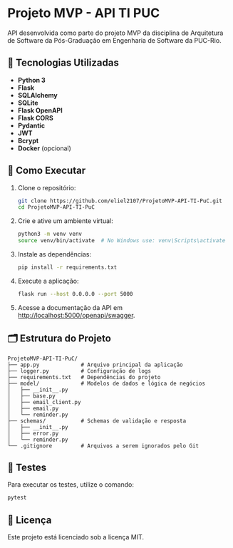 
# Projeto MVP - API TI PUC

API desenvolvida como parte do projeto MVP da disciplina de Arquitetura de Software da Pós-Graduação em Engenharia de Software da PUC-Rio.

## 🔧 Tecnologias Utilizadas

- **Python 3**
- **Flask**
- **SQLAlchemy**
- **SQLite**
- **Flask OpenAPI**
- **Flask CORS**
- **Pydantic**
- **JWT**
- **Bcrypt**
- **Docker** (opcional)

## 🚀 Como Executar

1. Clone o repositório:

   ```bash
   git clone https://github.com/eliel2107/ProjetoMVP-API-TI-PuC.git
   cd ProjetoMVP-API-TI-PuC
   ```

2. Crie e ative um ambiente virtual:

   ```bash
   python3 -m venv venv
   source venv/bin/activate  # No Windows use: venv\Scripts\activate
   ```

3. Instale as dependências:

   ```bash
   pip install -r requirements.txt
   ```

4. Execute a aplicação:

   ```bash
   flask run --host 0.0.0.0 --port 5000
   ```

5. Acesse a documentação da API em [http://localhost:5000/openapi/swagger](http://localhost:5000/openapi/swagger).

## 🗂 Estrutura do Projeto

```plaintext
ProjetoMVP-API-TI-PuC/
├── app.py             # Arquivo principal da aplicação
├── logger.py          # Configuração de logs
├── requirements.txt   # Dependências do projeto
├── model/             # Modelos de dados e lógica de negócios
│   ├── __init__.py
│   ├── base.py
│   ├── email_client.py
│   ├── email.py
│   └── reminder.py
├── schemas/           # Schemas de validação e resposta
│   ├── __init__.py
│   ├── error.py
│   └── reminder.py
└── .gitignore         # Arquivos a serem ignorados pelo Git
```

## 🧪 Testes

Para executar os testes, utilize o comando:

```bash
pytest
```

## 📄 Licença

Este projeto está licenciado sob a licença MIT.
